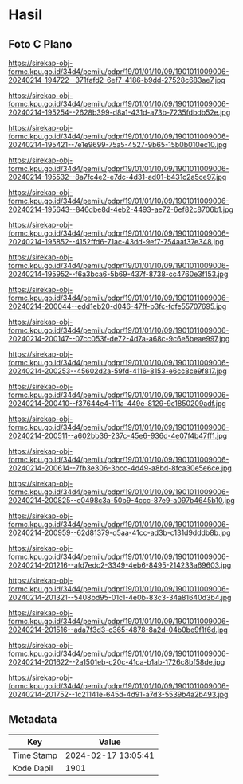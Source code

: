 # Hasil

## Foto C Plano

https://sirekap-obj-formc.kpu.go.id/34d4/pemilu/pdpr/19/01/01/10/09/1901011009006-20240214-194722--371fafd2-6ef7-4186-b9dd-27528c683ae7.jpg

https://sirekap-obj-formc.kpu.go.id/34d4/pemilu/pdpr/19/01/01/10/09/1901011009006-20240214-195254--2628b399-d8a1-431d-a73b-7235fdbdb52e.jpg

https://sirekap-obj-formc.kpu.go.id/34d4/pemilu/pdpr/19/01/01/10/09/1901011009006-20240214-195421--7e1e9699-75a5-4527-9b65-15b0b010ec10.jpg

https://sirekap-obj-formc.kpu.go.id/34d4/pemilu/pdpr/19/01/01/10/09/1901011009006-20240214-195532--8a7fc4e2-e7dc-4d31-ad01-b431c2a5ce97.jpg

https://sirekap-obj-formc.kpu.go.id/34d4/pemilu/pdpr/19/01/01/10/09/1901011009006-20240214-195643--846dbe8d-4eb2-4493-ae72-6ef82c8706b1.jpg

https://sirekap-obj-formc.kpu.go.id/34d4/pemilu/pdpr/19/01/01/10/09/1901011009006-20240214-195852--4152ffd6-71ac-43dd-9ef7-754aaf37e348.jpg

https://sirekap-obj-formc.kpu.go.id/34d4/pemilu/pdpr/19/01/01/10/09/1901011009006-20240214-195952--f6a3bca6-5b69-437f-8738-cc4760e3f153.jpg

https://sirekap-obj-formc.kpu.go.id/34d4/pemilu/pdpr/19/01/01/10/09/1901011009006-20240214-200044--edd1eb20-d046-47ff-b3fc-fdfe55707695.jpg

https://sirekap-obj-formc.kpu.go.id/34d4/pemilu/pdpr/19/01/01/10/09/1901011009006-20240214-200147--07cc053f-de72-4d7a-a68c-9c6e5beae997.jpg

https://sirekap-obj-formc.kpu.go.id/34d4/pemilu/pdpr/19/01/01/10/09/1901011009006-20240214-200253--45602d2a-59fd-4116-8153-e6cc8ce9f817.jpg

https://sirekap-obj-formc.kpu.go.id/34d4/pemilu/pdpr/19/01/01/10/09/1901011009006-20240214-200410--f37644e4-111a-449e-8129-9c1850209adf.jpg

https://sirekap-obj-formc.kpu.go.id/34d4/pemilu/pdpr/19/01/01/10/09/1901011009006-20240214-200511--a602bb36-237c-45e6-936d-4e07f4b47ff1.jpg

https://sirekap-obj-formc.kpu.go.id/34d4/pemilu/pdpr/19/01/01/10/09/1901011009006-20240214-200614--7fb3e306-3bcc-4d49-a8bd-8fca30e5e6ce.jpg

https://sirekap-obj-formc.kpu.go.id/34d4/pemilu/pdpr/19/01/01/10/09/1901011009006-20240214-200825--c0498c3a-50b9-4ccc-87e9-a097b4645b10.jpg

https://sirekap-obj-formc.kpu.go.id/34d4/pemilu/pdpr/19/01/01/10/09/1901011009006-20240214-200959--62d81379-d5aa-41cc-ad3b-c131d9dddb8b.jpg

https://sirekap-obj-formc.kpu.go.id/34d4/pemilu/pdpr/19/01/01/10/09/1901011009006-20240214-201216--afd7edc2-3349-4eb6-8495-214233a69603.jpg

https://sirekap-obj-formc.kpu.go.id/34d4/pemilu/pdpr/19/01/01/10/09/1901011009006-20240214-201321--5408bd95-01c1-4e0b-83c3-34a81640d3b4.jpg

https://sirekap-obj-formc.kpu.go.id/34d4/pemilu/pdpr/19/01/01/10/09/1901011009006-20240214-201516--ada7f3d3-c365-4878-8a2d-04b0be9f1f6d.jpg

https://sirekap-obj-formc.kpu.go.id/34d4/pemilu/pdpr/19/01/01/10/09/1901011009006-20240214-201622--2a1501eb-c20c-41ca-b1ab-1726c8bf58de.jpg

https://sirekap-obj-formc.kpu.go.id/34d4/pemilu/pdpr/19/01/01/10/09/1901011009006-20240214-201752--1c21141e-645d-4d91-a7d3-5539b4a2b493.jpg


## Metadata

| Key        | Value               |
| ---------- | ------------------- |
| Time Stamp | 2024-02-17 13:05:41 |
| Kode Dapil | 1901                |



